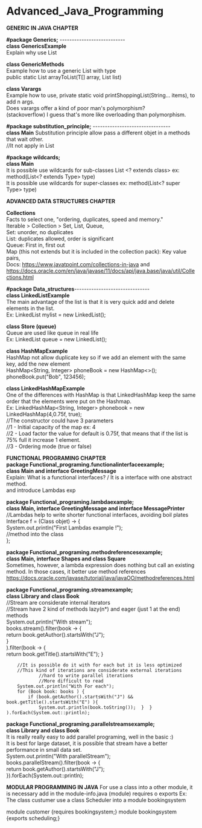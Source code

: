 # Advanced_Java_Programming  
  
**GENERIC IN JAVA CHAPTER**  

**#package Generics;** ---------------------------  
**class GenericsExample**  
Explain why use List<type>  
    
**class GenericMethods**  
Example how to use a generic List with type <T>  
public static <T> List<T> arrayToList(T[] array, List<T> list)  
     
**class Varargs**    
Example how to use, private static void printShoppingList(String... items), to add n args.  
  Does varargs offer a kind of poor man's polymorphism?  
  (stackoverflow) I guess that's more like overloading than polymorphism.  
  
  **#package substitution_principle;**  --------------------------------  
  **class Main** 
  Substitution principle allow pass a different objet in a methods that wait other.  
  //It not apply in List<type>  

**#package wildcards;**  
**class Main**  
It is possible use wildcards for sub-classes List <? extends class> ex: method(List<? extends Type> type)  
It is possible use wildcards for super-classes ex: method(List<? super Type> type)     

**ADVANCED DATA STRUCTURES CHAPTER**   

**Collections**  
Facts to select one, "ordering, duplicates, speed and memory."  
Iterable > Collection > Set, List, Queue,   
  Set: unorder, no duplicates    
  List: duplicates allowed, order is significant  
  Queue: First in, first out    
  Map (this not extends but it is included in the collection pack): Key value pairs,  
  Docs: https://www.javatpoint.com/collections-in-java and https://docs.oracle.com/en/java/javase/11/docs/api/java.base/java/util/Collections.html  
  
  **#package Data_structures**-------------------------------  
  **class LinkedListExample**   
  The main advantage of the list is that it is very quick add and delete elements in the list.  
  Ex: LinkedList<String> mylist  = new LinkedList();  
    
  **class Store (queue)**  
  Queue are used like queue in real life  
   Ex: LinkedList<Customer> queue = new LinkedList();  
  
  **class HashMapExample**  
  HashMap not allow duplicate key so if we add an element with the same key, add the new element  
  HashMap<String, Integer> phoneBook = new HashMap<>();  
  phoneBook.put("Bob", 123456);  
    
  **class LinkedHashMapExample**  
  One of the differences with HashMap is that LinkedHashMap keep the same order that the elements were put on the Hashmap.  
    Ex: LinkedHashMap<String, Integer> phonebook = new LinkedHashMap(4,0.75f, true);  
        //The constructor could have 3 parameters  
        //1 - Initial capacity of the map ex: 4  
        //2 - Load factor the value for default is 0.75f, that means that if the list is 75% full it increase 1 element.  
        //3 - Ordering mode (true or false)  
  
**FUNCTIONAL PROGRAMING CHAPTER**    
**package Functional_programing.functionalinterfaceexample;**  
**class Main and interface GreetingMessage**  
Explain: What is a functional interfaces? / It is a interface with one abstract method.  
and introduce Lambdas exp  
  
**package Functional_programing.lambdaexample;**  
**class Main, interface GreetingMessage and interface MessagePrinter**  
//Lambdas help to write shorter functional interfaces, avoiding boil plates  
   Interface f = (Class objet) -> {  
            System.out.println("First Lambdas example !");  
            //method into the class  
        };   
    
**package Functional_programing.methodreferencesexample;**    
**class Main, interface Shapes and class Square**  
Sometimes, however, a lambda expression does nothing but call an existing method. In those cases, it better use method references  
https://docs.oracle.com/javase/tutorial/java/javaOO/methodreferences.html  

**package Functional_programing.streamexample;**  
**class Library and class Book**  
        //Stream are considerate internal iterators  
        //Stream have 2 kind of methods lazy(n*) and eager (just 1 at the end) methods  
        System.out.println("With stream");  
        books.stream().filter(book -> {  
            return book.getAuthor().startsWith("J");  
                }  
        ).filter(book -> {  
                    return book.getTitle().startsWith("E");  }  
  
        //It is possible do it with for each but it is less optimized  
        //This kind of iterations are considerate external iterations  
                //hard to write parallel iterations  
                //More difficult to read   
        System.out.println("With For each");  
        for (Book book: books ) {  
            if (book.getAuthor().startsWith("J") && book.getTitle().startsWith("E") ){  
                System.out.println(book.toString());  }  }  ).forEach(System.out::println);  

**package Functional_programing.parallelstreamsexample;**  
**class Library and class Book**  
It is really really easy to add parallel programing, well in the basic :)  
It is best for large dataset, it is possible that stream have a better performance in small data set.  
              System.out.println("With parallelStream");  
          books.parallelStream().filter(book -> {  
              return book.getAuthor().startsWith("J");  
          }).forEach(System.out::println);  
          
**MODULAR PROGRAMMING IN JAVA**
For use a class into a other module, it is necessary add in the module-info.java (module) requires o exports
Ex: The class custumer use a class Scheduler into a module bookingsystem

module customer {requires bookingsystem;}
module bookingsystem {exports scheduling;}
